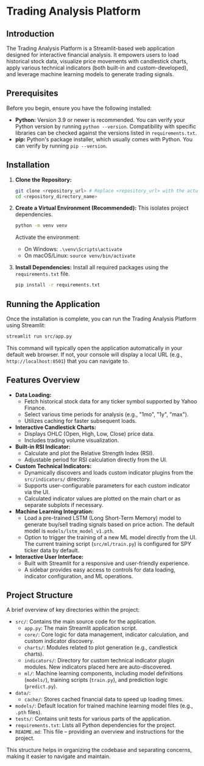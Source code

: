 # Trading Analysis Platform

## Introduction

The Trading Analysis Platform is a Streamlit-based web application designed for interactive financial analysis. It empowers users to load historical stock data, visualize price movements with candlestick charts, apply various technical indicators (both built-in and custom-developed), and leverage machine learning models to generate trading signals.

## Prerequisites

Before you begin, ensure you have the following installed:

*   **Python:** Version 3.9 or newer is recommended. You can verify your Python version by running `python --version`. Compatibility with specific libraries can be checked against the versions listed in `requirements.txt`.
*   **pip:** Python's package installer, which usually comes with Python. You can verify by running `pip --version`.

## Installation

1.  **Clone the Repository:**
    ```bash
    git clone <repository_url> # Replace <repository_url> with the actual URL
    cd <repository_directory_name>
    ```

2.  **Create a Virtual Environment (Recommended):**
    This isolates project dependencies.
    ```bash
    python -m venv venv
    ```
    Activate the environment:
    *   On Windows: `.\venv\Scripts\activate`
    *   On macOS/Linux: `source venv/bin/activate`

3.  **Install Dependencies:**
    Install all required packages using the `requirements.txt` file.
    ```bash
    pip install -r requirements.txt
    ```

## Running the Application

Once the installation is complete, you can run the Trading Analysis Platform using Streamlit:

```bash
streamlit run src/app.py
```

This command will typically open the application automatically in your default web browser. If not, your console will display a local URL (e.g., `http://localhost:8501`) that you can navigate to.

## Features Overview

*   **Data Loading:**
    *   Fetch historical stock data for any ticker symbol supported by Yahoo Finance.
    *   Select various time periods for analysis (e.g., "1mo", "1y", "max").
    *   Utilizes caching for faster subsequent loads.
*   **Interactive Candlestick Charts:**
    *   Displays OHLC (Open, High, Low, Close) price data.
    *   Includes trading volume visualization.
*   **Built-in RSI Indicator:**
    *   Calculate and plot the Relative Strength Index (RSI).
    *   Adjustable period for RSI calculation directly from the UI.
*   **Custom Technical Indicators:**
    *   Dynamically discovers and loads custom indicator plugins from the `src/indicators/` directory.
    *   Supports user-configurable parameters for each custom indicator via the UI.
    *   Calculated indicator values are plotted on the main chart or as separate subplots if necessary.
*   **Machine Learning Integration:**
    *   Load a pre-trained LSTM (Long Short-Term Memory) model to generate buy/sell trading signals based on price action. The default model is `models/lstm_model_v1.pth`.
    *   Option to trigger the training of a new ML model directly from the UI. The current training script (`src/ml/train.py`) is configured for SPY ticker data by default.
*   **Interactive User Interface:**
    *   Built with Streamlit for a responsive and user-friendly experience.
    *   A sidebar provides easy access to controls for data loading, indicator configuration, and ML operations.

## Project Structure

A brief overview of key directories within the project:

*   `src/`: Contains the main source code for the application.
    *   `app.py`: The main Streamlit application script.
    *   `core/`: Core logic for data management, indicator calculation, and custom indicator discovery.
    *   `charts/`: Modules related to plot generation (e.g., candlestick charts).
    *   `indicators/`: Directory for custom technical indicator plugin modules. New indicators placed here are auto-discovered.
    *   `ml/`: Machine learning components, including model definitions (`models/`), training scripts (`train.py`), and prediction logic (`predict.py`).
*   `data/`:
    *   `cache/`: Stores cached financial data to speed up loading times.
*   `models/`: Default location for trained machine learning model files (e.g., `.pth` files).
*   `tests/`: Contains unit tests for various parts of the application.
*   `requirements.txt`: Lists all Python dependencies for the project.
*   `README.md`: This file – providing an overview and instructions for the project.

This structure helps in organizing the codebase and separating concerns, making it easier to navigate and maintain.
